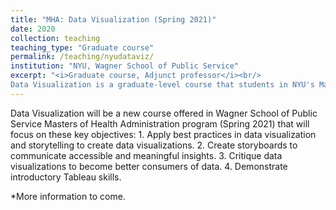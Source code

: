 ```yaml
---
title: "MHA: Data Visualization (Spring 2021)"
date: 2020
collection: teaching
teaching_type: "Graduate course"
permalink: /teaching/nyudataviz/ 
institution: "NYU, Wagner School of Public Service"
excerpt: "<i>Graduate course, Adjunct professor</i><br/>
Data Visualization is a graduate-level course that students in NYU's Master of Health Administration will take in order to gain practical skills in data visualization."
---
```


Data Visualization will be a new course offered in Wagner School of Public Service Masters of Health Administration program (Spring 2021) that will focus on these key objectives: 1. Apply best practices in data visualization and storytelling to create data visualizations. 2. Create storyboards to communicate accessible and meaningful insights. 3. Critique data visualizations to become better consumers of data. 4. Demonstrate introductory Tableau skills.

*More information to come. 
